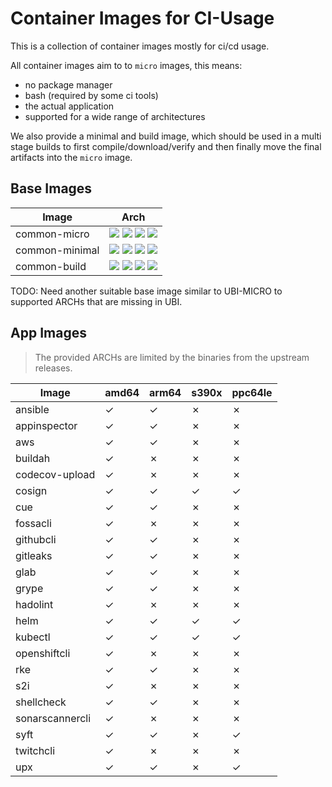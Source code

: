 # Container Images for CI-Usage

This is a collection of container images mostly for ci/cd usage.

All container images aim to to `micro` images, this means:

- no package manager
- bash (required by some ci tools)
- the actual application
- supported for a wide range of architectures

We also provide a minimal and build image, which should be used in a multi stage builds to first compile/download/verify and then finally move the final artifacts into the `micro` image.

## Base Images

| Image          | Arch                                                                                                                                                                                                                                                                                                                                                                                                                                                         |
|----------------|--------------------------------------------------------------------------------------------------------------------------------------------------------------------------------------------------------------------------------------------------------------------------------------------------------------------------------------------------------------------------------------------------------------------------------------------------------------|
| common-micro   | ![](https://img.shields.io/static/v1?style=flat-square&logo=redhat&label=linux/amd64&message=✓&color=success) ![](https://img.shields.io/static/v1?style=flat-square&logo=redhat&label=linux/arm64/v8&message=✓&color=success) ![](https://img.shields.io/static/v1?style=flat-square&logo=redhat&label=linux/s390x&message=✓&color=success) ![](https://img.shields.io/static/v1?style=flat-square&logo=redhat&label=linux/ppc64le&message=✓&color=success) |
| common-minimal | ![](https://img.shields.io/static/v1?style=flat-square&logo=redhat&label=linux/amd64&message=✓&color=success) ![](https://img.shields.io/static/v1?style=flat-square&logo=redhat&label=linux/arm64/v8&message=✓&color=success) ![](https://img.shields.io/static/v1?style=flat-square&logo=redhat&label=linux/s390x&message=✓&color=success) ![](https://img.shields.io/static/v1?style=flat-square&logo=redhat&label=linux/ppc64le&message=✓&color=success) |
| common-build   | ![](https://img.shields.io/static/v1?style=flat-square&logo=redhat&label=linux/amd64&message=✓&color=success) ![](https://img.shields.io/static/v1?style=flat-square&logo=redhat&label=linux/arm64/v8&message=✓&color=success) ![](https://img.shields.io/static/v1?style=flat-square&logo=redhat&label=linux/s390x&message=✓&color=success) ![](https://img.shields.io/static/v1?style=flat-square&logo=redhat&label=linux/ppc64le&message=✓&color=success) |

TODO: Need another suitable base image similar to UBI-MICRO to supported ARCHs that are missing in UBI.

## App Images

> The provided ARCHs are limited by the binaries from the upstream releases.

| Image           | amd64 | arm64 | s390x | ppc64le |
|-----------------|-------|-------|-------|---------|
| ansible         | ✓     | ✓     | ✗     | ✗       |
| appinspector    | ✓     | ✓     | ✗     | ✗       |
| aws             | ✓     | ✓     | ✗     | ✗       |
| buildah         | ✓     | ✗     | ✗     | ✗       |
| codecov-upload  | ✓     | ✗     | ✗     | ✗       |
| cosign          | ✓     | ✓     | ✓     | ✓       |
| cue             | ✓     | ✓     | ✗     | ✗       |
| fossacli        | ✓     | ✗     | ✗     | ✗       |
| githubcli       | ✓     | ✓     | ✗     | ✗       |
| gitleaks        | ✓     | ✓     | ✗     | ✗       |
| glab            | ✓     | ✓     | ✗     | ✗       |
| grype           | ✓     | ✓     | ✗     | ✗       |
| hadolint        | ✓     | ✗     | ✗     | ✗       |
| helm            | ✓     | ✓     | ✓     | ✓       |
| kubectl         | ✓     | ✓     | ✓     | ✓       |
| openshiftcli    | ✓     | ✗     | ✗     | ✗       |
| rke             | ✓     | ✓     | ✗     | ✗       |
| s2i             | ✓     | ✗     | ✗     | ✗       |
| shellcheck      | ✓     | ✓     | ✗     | ✗       |
| sonarscannercli | ✓     | ✗     | ✗     | ✗       |
| syft            | ✓     | ✓     | ✗     | ✓       |
| twitchcli       | ✓     | ✗     | ✗     | ✗       |
| upx             | ✓     | ✓     | ✗     | ✓       |
